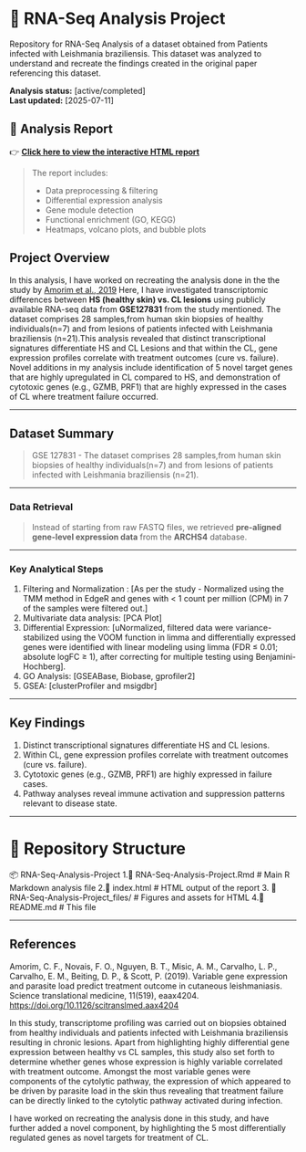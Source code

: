 # 🧬 RNA-Seq Analysis Project
Repository for RNA-Seq Analysis of a dataset obtained from Patients infected with Leishmania braziliensis. This dataset was analyzed to understand and recreate the findings created in the original paper referencing this dataset. 

**Analysis status:** [active/completed]  
**Last updated:** [2025-07-11]

## 📑 Analysis Report

👉 **[Click here to view the interactive HTML report](https://shrujanakandadai.github.io/RNA-Seq-Analysis-Project/index.html)**

> The report includes:
> - Data preprocessing & filtering
> - Differential expression analysis
> - Gene module detection
> - Functional enrichment (GO, KEGG)
> - Heatmaps, volcano plots, and bubble plots

## Project Overview

In this analysis, I have worked on recreating the analysis done in the the study by [Amorim et al., 2019](https://doi.org/10.1126/scitranslmed.aax4204) Here, I have investigated transcriptomic differences between **HS (healthy skin) vs. CL lesions** using publicly available RNA-seq data from **GSE127831** from the study mentioned. The dataset comprises 28 samples,from human skin biopsies of healthy individuals(n=7) and from lesions of patients infected with Leishmania braziliensis (n=21).This analysis revealed that distinct transcriptional signatures differentiate HS and CL Lesions and that within the CL, gene expression profiles correlate with treatment outcomes (cure vs. failure). Novel additions in my analysis include identification of 5 novel target genes that are highly upregulated in CL compared to HS, and demonstration of cytotoxic genes (e.g., GZMB, PRF1) that are highly expressed in the cases of CL where treatment failure occurred.

---

## Dataset Summary
>GSE 127831 - The dataset comprises 28 samples,from human skin biopsies of healthy individuals(n=7) and from lesions of       patients infected with Leishmania braziliensis (n=21).
---
### Data Retrieval
>Instead of starting from raw FASTQ files, we retrieved **pre-aligned gene-level expression data** from the **ARCHS4** database.
---
### Key Analytical Steps
1. Filtering and Normalization : [As per the study - Normalized using the TMM method in EdgeR and genes with < 1 count per million (CPM) in 7 of the samples were filtered out.] 
2. Multivariate data analysis: [PCA Plot]
3. Differential Expression: [uNormalized, filtered data were variance-stabilized using the VOOM function in limma and differentially expressed genes were identified with linear modeling using limma (FDR ≤ 0.01; absolute logFC ≥ 1), after correcting for multiple testing using Benjamini-Hochberg]. 
4. GO Analysis: [GSEABase, Biobase, gprofiler2]
5. GSEA: [clusterProfiler and msigdbr]
---
## Key Findings
1. Distinct transcriptional signatures differentiate HS and CL lesions.
2. Within CL, gene expression profiles correlate with treatment outcomes (cure vs. failure).
3. Cytotoxic genes (e.g., GZMB, PRF1) are highly expressed in failure cases.
4. Pathway analyses reveal immune activation and suppression patterns relevant to disease state. 
---

# 📁 Repository Structure

📦 RNA-Seq-Analysis-Project
   1.📄 RNA-Seq-Analysis-Project.Rmd # Main R Markdown analysis file
   2.📄 index.html # HTML output of the report
   3. 📁 RNA-Seq-Analysis-Project_files/ # Figures and assets for HTML
   4.📄 README.md # This file

---

## References
Amorim, C. F., Novais, F. O., Nguyen, B. T., Misic, A. M., Carvalho, L. P., Carvalho, E. M., Beiting, D. P., & Scott, P. (2019). Variable gene expression and parasite load predict treatment outcome in cutaneous leishmaniasis. Science translational medicine, 11(519), eaax4204. https://doi.org/10.1126/scitranslmed.aax4204

In this study, transcriptome profiling was carried out on biopsies obtained from healthy individuals and patients infected with Leishmania braziliensis resulting in chronic lesions. Apart from highlighting highly differential gene expression between healthy vs CL samples, this study also set forth to determine whether genes whose expression is highly variable correlated with treatment outcome. Amongst the most variable genes were components of the cytolytic pathway, the expression of which appeared to be driven by parasite load in the skin thus revealing that treatment failure can be directly linked to the cytolytic pathway activated during infection.

I have worked on recreating the analysis done in this study, and have further added a novel component, by highlighting the 5 most differentially regulated genes as novel targets for treatment of CL. 


